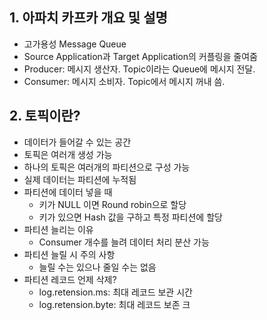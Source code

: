 ## 1. 아파치 카프카 개요 및 설명

- 고가용성 Message Queue
- Source Application과 Target Application의 커플링을 줄여줌
- Producer: 메시지 생산자. Topic이라는 Queue에 메시지 전달.
- Consumer: 메시지 소비자. Topic에서 메시지 꺼내 씀.


## 2. 토픽이란?

- 데이터가 들어갈 수 있는 공간
- 토픽은 여러개 생성 가능
- 하나의 토픽은 여러개의 파티션으로 구성 가능
- 실제 데이터는 파티션에 누적됨
- 파티션에 데이터 넣을 때
  - 키가 NULL 이면 Round robin으로 할당
  - 키가 있으면 Hash 값을 구하고 특정 파티션에 할당
- 파티션 늘리는 이유
  - Consumer 개수를 늘려 데이터 처리 분산 가능
- 파티션 늘릴 시 주의 사항
  - 늘릴 수는 있으나 줄일 수는 없음
- 파티션 레코드 언제 삭제?
  - log.retension.ms: 최대 레코드 보관 시간
  - log.retension.byte: 최대 레코드 보존 크
